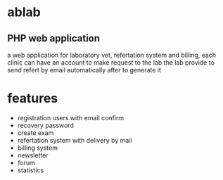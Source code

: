 # ablab

## PHP web application

 a web application for laboratory vet, refertation system and billing, each clinic can have an account to make request to the lab
 the lab provide to send refert by email automatically after to generate it

# features
- registration users with email confirm
- recovery password
- create exam
- refertation system with delivery by mail
- billing system
- newsletter
- forum
- statistics


  
